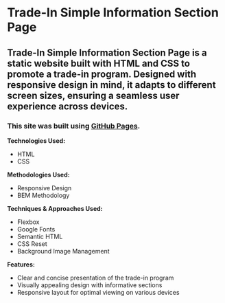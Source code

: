 # Trade-In Simple Information Section Page
## Trade-In Simple Information Section Page is a static website built with HTML and CSS to promote a trade-in program. Designed with responsive design in mind, it adapts to different screen sizes, ensuring a seamless user experience across devices.
### This site was built using [GitHub Pages](https://dextoptv.github.io/2024-q1-trade-in-info-section-page/).
**Technologies Used:**
- HTML
- CSS

**Methodologies Used:**
- Responsive Design
- BEM Methodology

**Techniques & Approaches Used:**
- Flexbox
- Google Fonts
- Semantic HTML
- CSS Reset
- Background Image Management

**Features:**
- Clear and concise presentation of the trade-in program
- Visually appealing design with informative sections
- Responsive layout for optimal viewing on various devices